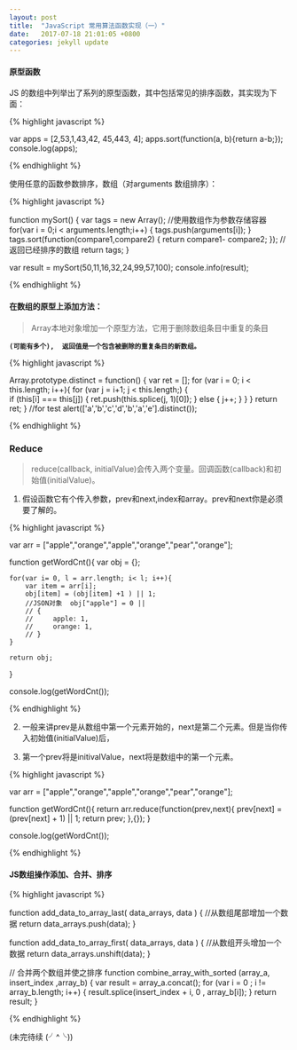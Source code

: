```yaml
---
layout: post
title:  "JavaScript 常用算法函数实现（一）"
date:   2017-07-18 21:01:05 +0800
categories: jekyll update
---            
```


####  原型函数

JS 的数组中列举出了系列的原型函数，其中包括常见的排序函数，其实现为下面：

{% highlight javascript %}

var apps = [2,53,1,43,42, 45,443, 4];
apps.sort(function(a, b){return a-b;});
console.log(apps);

{% endhighlight %}

使用任意的函数参数排序，数组（对arguments 数组排序）：


{% highlight javascript %}

function mySort() {
    var tags = new Array();
    //使用数组作为参数存储容器
    for(var i = 0;i < arguments.length;i++) {
        tags.push(arguments[i]);
    }
    tags.sort(function(compare1,compare2) {
        return compare1- compare2;
    });
    //返回已经排序的数组
    return tags;
}

var result = mySort(50,11,16,32,24,99,57,100);
console.info(result);

{% endhighlight %}
	
	
####  在数组的原型上添加方法：



>Array本地对象增加一个原型方法，它用于删除数组条目中重复的条目

**``(可能有多个),  返回值是一个包含被删除的重复条目的新数组。``**

{% highlight javascript %}
	
Array.prototype.distinct = function() {
    var ret = [];
    for (var i = 0; i < this.length; i++){
        for (var j = i+1; j < this.length;) {   
            if (this[i] === this[j]) {
                ret.push(this.splice(j, 1)[0]);
            } else {
                j++;
            }
        }
    }
    return ret;
}
//for test
alert(['a','b','c','d','b','a','e'].distinct());

{% endhighlight %}


### Reduce  

>reduce(callback, initialValue)会传入两个变量。回调函数(callback)和初始值(initialValue)。

1. 假设函数它有个传入参数，prev和next,index和array。prev和next你是必须要了解的。

{% highlight javascript %}

var arr = ["apple","orange","apple","orange","pear","orange"];
 
function getWordCnt(){
	var obj = {};

	for(var i= 0, l = arr.length; i< l; i++){
		var item = arr[i];
		obj[item] = (obj[item] +1 ) || 1;
		//JSON对象  obj["apple"] = 0 ||
		// {
		// 	   apple: 1,
		// 	   orange: 1,
		// }
	}

	return obj;
}

console.log(getWordCnt());

{% endhighlight %}

2. 一般来讲prev是从数组中第一个元素开始的，next是第二个元素。但是当你传入初始值(initialValue)后，

3. 第一个prev将是initivalValue，next将是数组中的第一个元素。

{% highlight javascript %}

var arr = ["apple","orange","apple","orange","pear","orange"];

function getWordCnt(){
	return arr.reduce(function(prev,next){
		prev[next] = (prev[next] + 1) || 1;
		return prev;
	},{});
}

console.log(getWordCnt());

{% endhighlight %}

#### JS数组操作添加、合并、排序


{% highlight javascript %}

function add_data_to_array_last( data_arrays, data )
{
    //从数组尾部增加一个数据
    return data_arrays.push(data);
}

function add_data_to_array_first( data_arrays, data )
{
    //从数组开头增加一个数据
    return data_arrays.unshift(data);
}

// 合并两个数组并使之排序
function combine_array_with_sorted (array_a, insert_index ,array_b)
{
    var result = array_a.concat();
    for (var i = 0 ; i != array_b.length; i++)
    {
	    result.splice(insert_index + i, 0 , array_b[i]);
    }
    return result;
}

{% endhighlight %}
                        
(未完待续 (╯^╰))
